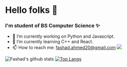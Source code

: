 # Hello folks 👋
### I'm student of BS Computer Science ✨
<!--
**Fashad-Ahmed/Fashad-Ahmed** is a ✨ _special_ ✨ repository because its `README.md` (this file) appears on your GitHub profile. -->

- 🔭 I’m currently working on Python and Javascript.
- 🌱 I’m currently learning C++ and React.
- 📫 How to reach me: fashad.ahmed20@gmail.com 
![](https://komarev.com/ghpvc/?username=Fashad-Ahmed&style=flat-square&color=blueviolet)


![Fashad's github stats](https://github-readme-stats.vercel.app/api?username=Fashad-Ahmed&show_icons=true&theme=shades-of-purple)
[![Top Langs](https://github-readme-stats.vercel.app/api/top-langs/?username=Fashad-Ahmed&theme=shades-of-purple&langs_count=8)](https://github.com/Fashad-Ahmed/github-readme-stats)


